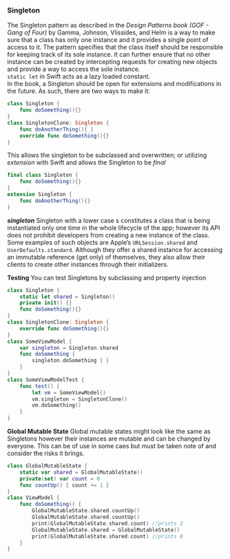 
### Singleton

The Singleton pattern as described in the *Design Patterns book (GOF - Gang of Four)* by Gamma, Johnson, Vlissides, and Helm is a way to make sure that a class has only one instance and it provides a single point of access to it. The pattern specifies that the class itself should be responsible for keeping track of its sole instance. It can further ensure that no other instance can be created by intercepting requests for creating new objects and provide a way to access the sole instance.
\
`static let` in Swift acts as a lazy loaded constant.
\
In the book, a Singleton should be open for extensions and modifications in the future. As such, there are two ways to make it:

```swift
class Singleton {
    func doSomething(){}
}
class SingletonClone: Singleton {
    func doAnotherThing(){ }
    override func doSomething(){}
}
```

This allows the singleton to be subclassed and overwritten; or utilizing *extension* with Swift and allows the Singleton to be *final*
```swift
final class Singleton {
    func doSomething(){}
}
extension Singleton {
    func doAnotherThing(){}
}
```

***singleton***
Singleton with a lower case s constitutes a class that is being instantiated only one time in the whole lifecycle of the app; however its API does not prohibit developers from creating a new instance of the class.
\
Some examples of such objects are Apple’s `URLSession.shared` and `UserDefaults.standard`. Although they offer a shared instance for accessing an immutable reference (get only) of themselves, they also allow their clients to create other instances through their initializers.

**Testing**
You can test Singletons by subclassing and property injection

```swift
class Singleton {
    static let shared = Singleton()
    private init() {}
    func doSomething(){}
}
class SingletonClone: Singleton {
    override func doSomething(){}
}
class SomeViewModel {
    var singleton = Singleton.shared
    func doSomething {
        singleton.doSomething { }
    }
}
class SomeViewModelTest {
    func test() {
        let vm = SomeViewModel()
        vm.singleton = SingletonClone()
        vm.doSomething()
    }
}
```
**Global Mutable State**
Global mutable states might look like the same as Singletons however their instances are mutable and can be changed by everyone. This can be of use in some caes but must be taken note of and consider the risks it brings.

```swift
class GlobalMutableState {
    static var shared = GlobalMutableState()
    private(set) var count = 0
    func countUp() { count += 1 }
}
class ViewModel {
    func doSomething() {
        GlobalMutableState.shared.countUp()
        GlobalMutableState.shared.countUp()
        print(GlobalMutableState.shared.count) //prints 2
        GlobalMutableState.shared = GlobalMutableState()
        print(GlobalMutableState.shared.count) //prints 0
    }
} 
```